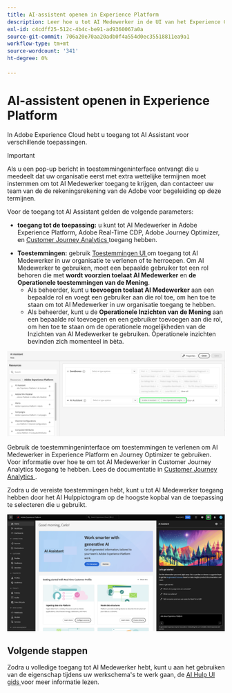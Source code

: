 ```yaml
---
title: AI-assistent openen in Experience Platform
description: Leer hoe u tot AI Medewerker in de UI van het Experience Cloud kunt toegang hebben.
exl-id: c4cdff25-512c-4b4c-be91-ad9360067a0a
source-git-commit: 706a20e70aa20adb0f4a554d0ec35518811ea9a1
workflow-type: tm+mt
source-wordcount: '341'
ht-degree: 0%

---
```


# AI-assistent openen in Experience Platform

In Adobe Experience Cloud hebt u toegang tot AI Assistant voor verschillende toepassingen.

>[!IMPORTANT]
>
>Als u een pop-up bericht in toestemmingeninterface ontvangt die u meedeelt dat uw organisatie eerst met extra wettelijke termijnen moet instemmen om tot AI Medewerker toegang te krijgen, dan contacteer uw team van de de rekeningsrekening van de Adobe voor begeleiding op deze termijnen.

Voor de toegang tot AI Assistant gelden de volgende parameters:

* **toegang tot de toepassing:** u kunt tot AI Medewerker in Adobe Experience Platform, Adobe Real-Time CDP, Adobe Journey Optimizer, en [ Customer Journey Analytics ](https://experienceleague.adobe.com/en/docs/analytics-platform/using/ai-assistant) toegang hebben.
<!-- * **Contractual access:** Your company must agree to certain [!DNL GenAI]-related legal terms before your organization can use AI Assistant. Contact your organization's administrator or your Adobe Account Team if you are not able to access AI Assistant.  -->
* **Toestemmingen:** gebruik [ Toestemmingen UI ](../access-control/abac/ui/permissions.md) om toegang tot AI Medewerker in uw organisatie te verlenen of te herroepen. Om AI Medewerker te gebruiken, moet een bepaalde gebruiker tot een rol behoren die met **wordt voorzien toelaat AI Medewerker** en **de Operationele toestemmingen van de Mening**.
   * Als beheerder, kunt u **toevoegen toelaat AI Medewerker** aan een bepaalde rol en voegt een gebruiker aan die rol toe, om hen toe te staan om tot AI Medewerker in uw organisatie toegang te hebben.
   * Als beheerder, kunt u de **Operationele Inzichten van de Mening** aan een bepaalde rol toevoegen en een gebruiker toevoegen aan die rol, om hen toe te staan om de operationele mogelijkheden van de Inzichten van AI Medewerker te gebruiken. Operationele inzichten bevinden zich momenteel in bèta.

![ de pagina van toestemmingen UI met Enable AI Medewerker en de Toestemmingen van de Inzicht van de Mening Operationele inbegrepen in een bepaalde rol.](./images/permissions.png)

Gebruik de toestemmingeninterface om toestemmingen te verlenen om AI Medewerker in Experience Platform en Journey Optimizer te gebruiken. Voor informatie over hoe te om tot AI Medewerker in Customer Journey Analytics toegang te hebben. Lees de documentatie in [ Customer Journey Analytics ](https://experienceleague.adobe.com/en/docs/analytics-platform/using/ai-assistant).

Zodra u de vereiste toestemmingen hebt, kunt u tot AI Medewerker toegang hebben door het AI Hulppictogram op de hoogste kopbal van de toepassing te selecteren die u gebruikt.

![ AI Medewerker met eerste gebruikerservaring.](./images/ai-assistant.png)

## Volgende stappen

Zodra u volledige toegang tot AI Medewerker hebt, kunt u aan het gebruiken van de eigenschap tijdens uw werkschema&#39;s te werk gaan, de [ AI Hulp UI gids ](./ui-guide.md) voor meer informatie lezen.
